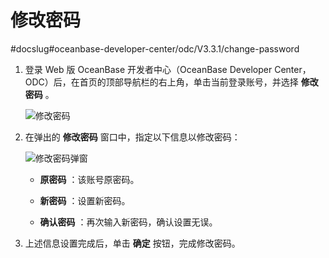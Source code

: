 修改密码 
=========================
#docslug#oceanbase-developer-center/odc/V3.3.1/change-password


1. 登录 Web 版 OceanBase 开发者中心（OceanBase Developer Center，ODC）后，在首页的顶部导航栏的右上角，单击当前登录账号，并选择 **修改密码** 。

   ![修改密码](https://help-static-aliyun-doc.aliyuncs.com/assets/img/zh-CN/6789528361/p360961.png)
   

2. 在弹出的 **修改密码** 窗口中，指定以下信息以修改密码：

   ![修改密码弹窗](https://help-static-aliyun-doc.aliyuncs.com/assets/img/zh-CN/1086823561/p360965.png)
   * **原密码** ：该账号原密码。

     
   
   * **新密码** ：设置新密码。

     
   
   * **确认密码** ：再次输入新密码，确认设置无误。

     
   

   

3. 上述信息设置完成后，单击 **确定** 按钮，完成修改密码。

   






